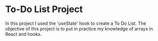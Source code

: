 # To-Do List Project

In this project I used the 'useState' hook to create a To Do List. The objective of this project is to put in practice my knowledge of arrays in React and hooks.

